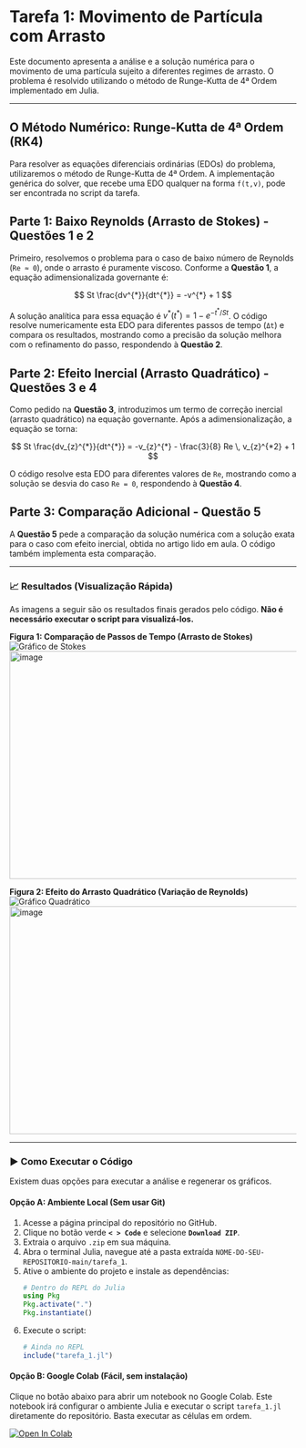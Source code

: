 # Tarefa 1: Movimento de Partícula com Arrasto

Este documento apresenta a análise e a solução numérica para o movimento de uma partícula sujeito a diferentes regimes de arrasto. O problema é resolvido utilizando o método de Runge-Kutta de 4ª Ordem implementado em Julia.

---

## O Método Numérico: Runge-Kutta de 4ª Ordem (RK4)

Para resolver as equações diferenciais ordinárias (EDOs) do problema, utilizaremos o método de Runge-Kutta de 4ª Ordem. A implementação genérica do solver, que recebe uma EDO qualquer na forma `f(t,v)`, pode ser encontrada no script da tarefa.

## Parte 1: Baixo Reynolds (Arrasto de Stokes) - Questões 1 e 2

Primeiro, resolvemos o problema para o caso de baixo número de Reynolds (`Re ≈ 0`), onde o arrasto é puramente viscoso. Conforme a **Questão 1**, a equação adimensionalizada governante é:

$$ St \frac{dv^{*}}{dt^{*}} = -v^{*} + 1 $$

A solução analítica para essa equação é $v^{*}(t^{*}) = 1 - e^{-t^{*}/St}$. O código resolve numericamente esta EDO para diferentes passos de tempo (`Δt`) e compara os resultados, mostrando como a precisão da solução melhora com o refinamento do passo, respondendo à **Questão 2**.

## Parte 2: Efeito Inercial (Arrasto Quadrático) - Questões 3 e 4

Como pedido na **Questão 3**, introduzimos um termo de correção inercial (arrasto quadrático) na equação governante. Após a adimensionalização, a equação se torna:

$$ St \frac{dv_{z}^{*}}{dt^{*}} = -v_{z}^{*} - \frac{3}{8} Re \, v_{z}^{*2} + 1 $$

O código resolve esta EDO para diferentes valores de `Re`, mostrando como a solução se desvia do caso `Re = 0`, respondendo à **Questão 4**.

## Parte 3: Comparação Adicional - Questão 5

A **Questão 5** pede a comparação da solução numérica com a solução exata para o caso com efeito inercial, obtida no artigo lido em aula. O código também implementa esta comparação.

---

### 📈 Resultados (Visualização Rápida)

As imagens a seguir são os resultados finais gerados pelo código. **Não é necessário executar o script para visualizá-los.**

**Figura 1: Comparação de Passos de Tempo (Arrasto de Stokes)**
![Gráfico de Stokes](./grafico_stokes_comparacao_dt.png)
<img width="600" height="400" alt="image" src="https://github.com/user-attachments/assets/1b38515b-ce26-48ff-b99b-eb63b875ab1f" />

**Figura 2: Efeito do Arrasto Quadrático (Variação de Reynolds)**
![Gráfico Quadrático](./grafico_quadratico_comparacao_re.png)
<img width="600" height="400" alt="image" src="https://github.com/user-attachments/assets/7fe74c60-d94e-4800-a90c-010c62136168" />



---

### ▶️ Como Executar o Código

Existem duas opções para executar a análise e regenerar os gráficos.

#### Opção A: Ambiente Local (Sem usar Git)

1.  Acesse a página principal do repositório no GitHub.
2.  Clique no botão verde **`< > Code`** e selecione **`Download ZIP`**.
3.  Extraia o arquivo `.zip` em sua máquina.
4.  Abra o terminal Julia, navegue até a pasta extraída `NOME-DO-SEU-REPOSITORIO-main/tarefa_1`.
5.  Ative o ambiente do projeto e instale as dependências:
    ```julia
    # Dentro do REPL do Julia
    using Pkg
    Pkg.activate(".")
    Pkg.instantiate()
    ```
6.  Execute o script:
    ```julia
    # Ainda no REPL
    include("tarefa_1.jl")
    ```

#### Opção B: Google Colab (Fácil, sem instalação)

Clique no botão abaixo para abrir um notebook no Google Colab. Este notebook irá configurar o ambiente Julia e executar o script `tarefa_1.jl` diretamente do repositório. Basta executar as células em ordem.

[![Open In Colab](https://colab.research.google.com/assets/colab-badge.svg)](https://colab.research.google.com/github/opdrin09/MNCM/blob/main/Tarefa_1/executar_tarefa_1.ipynb)
